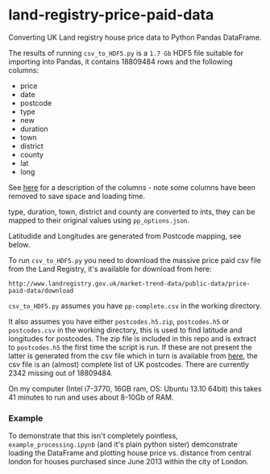 land-registry-price-paid-data
=============================

Converting UK Land registry house price data to Python Pandas DataFrame.

The results of running `csv_to_HDF5.py` is a `1.7 Gb` HDF5 file suitable for importing into Pandas, it contains 18809484 rows and the following columns:

* price
* date
* postcode
* type
* new
* duration
* town
* district
* county
* lat
* long

See [here](http://www.landregistry.gov.uk/market-trend-data/public-data/price-paid-faq#m18) for a description of the columns - note some columns have been removed to save space and loading time.

type, duration, town, district and county are converted to ints, they can be mapped to their original values using `pp_options.json`.

Latitudide and Longitudes are generated from Postcode mapping, see below.

To run `csv_to_HDF5.py` you need to download the massive price paid csv file from the Land Registry, it's available for download from here:

    http://www.landregistry.gov.uk/market-trend-data/public-data/price-paid-data/download

`csv_to_HDF5.py` assumes you have `pp-complete.csv` in the working directory. 

It also assumes you have either `postcodes.h5.zip`, `postcodes.h5` or `postcodes.csv` in the working directory, this is used to find latitude and longitudes for postcodes. The zip file is included in this repo and is extract to `postcodes.h5` the first time the script is run. If these are not present the latter is generated from the csv file which in turn is available from [here](http://www.doogal.co.uk/UKPostcodes.php), the csv file is an (almost) complete list of UK postcodes. There are currently 2342 missing out of 18809484.

On my computer (Intel i7-3770, 16GB ram, OS: Ubuntu 13.10 64bit) this takes 41 minutes to run and uses about 8-10Gb of RAM.


### Example

To demonstrate that this isn't completely pointless, `example_processing.ipynb` (and it's plain python sister) demconstrate loading the DataFrame and plotting house price vs. distance from central london for houses purchased since June 2013 within the city of London.